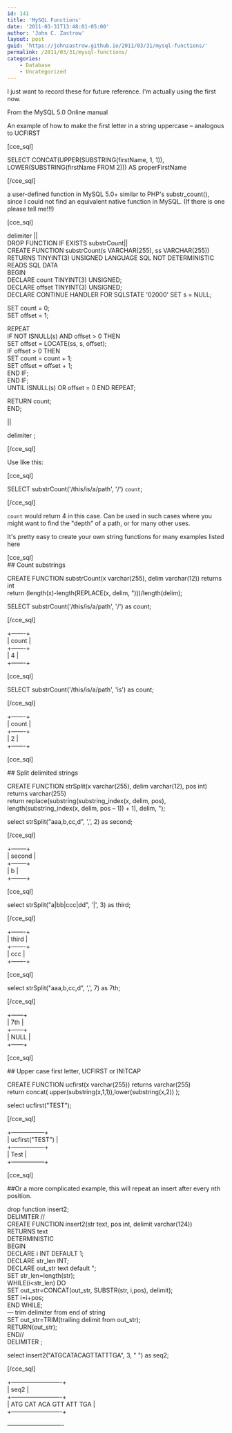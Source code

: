 ```yaml
---
id: 141
title: 'MySQL Functions'
date: '2011-03-31T13:48:01-05:00'
author: 'John C. Zastrow'
layout: post
guid: 'https://johnzastrow.github.io/2011/03/31/mysql-functions/'
permalink: /2011/03/31/mysql-functions/
categories:
    - Database
    - Uncategorized
---
```


I just want to record these for future reference. I'm actually using the first now.

From the MySQL 5.0 Online manual

An example of how to make the first letter in a string uppercase – analogous to UCFIRST

\[cce\_sql\]

SELECT CONCAT(UPPER(SUBSTRING(firstName, 1, 1)), LOWER(SUBSTRING(firstName FROM 2))) AS properFirstName

\[/cce\_sql\]

a user-defined function in MySQL 5.0+ similar to PHP's substr\_count(), since I could not find an equivalent native function in MySQL. (If there is one please tell me!!!)

\[cce\_sql\]

delimiter ||  
DROP FUNCTION IF EXISTS substrCount||  
CREATE FUNCTION substrCount(s VARCHAR(255), ss VARCHAR(255)) RETURNS TINYINT(3) UNSIGNED LANGUAGE SQL NOT DETERMINISTIC READS SQL DATA  
BEGIN  
DECLARE count TINYINT(3) UNSIGNED;  
DECLARE offset TINYINT(3) UNSIGNED;  
DECLARE CONTINUE HANDLER FOR SQLSTATE '02000' SET s = NULL;

SET count = 0;  
SET offset = 1;

REPEAT  
IF NOT ISNULL(s) AND offset &gt; 0 THEN  
SET offset = LOCATE(ss, s, offset);  
IF offset &gt; 0 THEN  
SET count = count + 1;  
SET offset = offset + 1;  
END IF;  
END IF;  
UNTIL ISNULL(s) OR offset = 0 END REPEAT;

RETURN count;  
END;

||

delimiter ;

\[/cce\_sql\]

Use like this:

\[cce\_sql\]

SELECT substrCount('/this/is/a/path', '/') `count`;

\[/cce\_sql\]

`count` would return 4 in this case. Can be used in such cases where you might want to find the "depth" of a path, or for many other uses.

It's pretty easy to create your own string functions for many examples listed here

\[cce\_sql\]  
\## Count substrings

CREATE FUNCTION substrCount(x varchar(255), delim varchar(12)) returns int  
return (length(x)-length(REPLACE(x, delim, ")))/length(delim);

SELECT substrCount('/this/is/a/path', '/') as count;

\[/cce\_sql\]

+——-+  
| count |  
+——-+  
| 4 |  
+——-+

\[cce\_sql\]

SELECT substrCount('/this/is/a/path', 'is') as count;

\[/cce\_sql\]

+——-+  
| count |  
+——-+  
| 2 |  
+——-+

\[cce\_sql\]

\## Split delimited strings

CREATE FUNCTION strSplit(x varchar(255), delim varchar(12), pos int) returns varchar(255)  
return replace(substring(substring\_index(x, delim, pos), length(substring\_index(x, delim, pos – 1)) + 1), delim, ");

select strSplit("aaa,b,cc,d", ',', 2) as second;

\[/cce\_sql\]

+——–+  
| second |  
+——–+  
| b |  
+——–+

\[cce\_sql\]

select strSplit("a|bb|ccc|dd", '|', 3) as third;

\[/cce\_sql\]

+——-+  
| third |  
+——-+  
| ccc |  
+——-+

\[cce\_sql\]

select strSplit("aaa,b,cc,d", ',', 7) as 7th;

\[/cce\_sql\]

+——+  
| 7th |  
+——+  
| NULL |  
+——+

\[cce\_sql\]

\## Upper case first letter, UCFIRST or INITCAP

CREATE FUNCTION ucfirst(x varchar(255)) returns varchar(255)  
return concat( upper(substring(x,1,1)),lower(substring(x,2)) );

select ucfirst("TEST");

\[/cce\_sql\]

+—————–+  
| ucfirst("TEST") |  
+—————–+  
| Test |  
+—————–+

\[cce\_sql\]

\##Or a more complicated example, this will repeat an insert after every nth position.

drop function insert2;  
DELIMITER //  
CREATE FUNCTION insert2(str text, pos int, delimit varchar(124))  
RETURNS text  
DETERMINISTIC  
BEGIN  
DECLARE i INT DEFAULT 1;  
DECLARE str\_len INT;  
DECLARE out\_str text default ";  
SET str\_len=length(str);  
WHILE(i&lt;str\_len) DO  
SET out\_str=CONCAT(out\_str, SUBSTR(str, i,pos), delimit);  
SET i=i+pos;  
END WHILE;  
— trim delimiter from end of string  
SET out\_str=TRIM(trailing delimit from out\_str);  
RETURN(out\_str);  
END//  
DELIMITER ;

select insert2("ATGCATACAGTTATTTGA", 3, " ") as seq2;

\[/cce\_sql\]

+————————-+  
| seq2 |  
+————————-+  
| ATG CAT ACA GTT ATT TGA |  
+————————-+

—————————-

